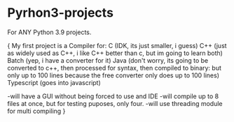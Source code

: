 # Pyrhon3-projects
For ANY Python 3.9 projects. 

{
My first project is a Compiler for:
  C (IDK, its just smaller, i guess)
  C++ (just as widely used as C++, i like C++ better than c, but im going to learn both)
  Batch (yep, i have a converter for it)
  Java (don't worry, its going to be converted to c++, then processed for syntax, then compiled to binary:
            but only up to 100 lines because the free converter only does up to 100 lines)
  Typescript (goes into javascript)
  
  -will have a GUI without being forced to use and IDE
  -will compile up to 8 files at once, but for testing puposes, only four.
  -will use threading module for multi compiling
}
